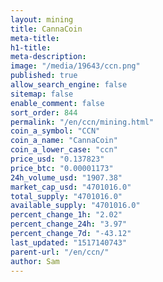 ```yaml
---
layout: mining
title: CannaCoin
meta-title: 
h1-title: 
meta-description: 
image: "/media/19643/ccn.png"
published: true
allow_search_engine: false
sitemap: false
enable_comment: false
sort_order: 844
permalink: "/en/ccn/mining.html"
coin_a_symbol: "CCN"
coin_a_name: "CannaCoin"
coin_a_lower_case: "ccn"
price_usd: "0.137823"
price_btc: "0.00001173"
24h_volume_usd: "1907.38"
market_cap_usd: "4701016.0"
total_supply: "4701016.0"
available_supply: "4701016.0"
percent_change_1h: "2.02"
percent_change_24h: "3.97"
percent_change_7d: "-43.12"
last_updated: "1517140743"
parent-url: "/en/ccn/"
author: Sam
---
```


